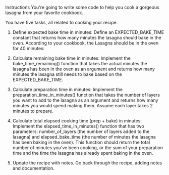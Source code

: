 Instructions
You're going to write some code to help you cook a gorgeous lasagna from your favorite cookbook.

You have five tasks, all related to cooking your recipe.

1. Define expected bake time in minutes:
Define an EXPECTED_BAKE_TIME constant that returns how many minutes the lasagna should bake in the oven.
According to your cookbook, the Lasagna should be in the oven for 40 minutes:

2. Calculate remaining bake time in minutes:
Implement the bake_time_remaining() function that takes the actual minutes the lasagna has been in the oven as an argument and 
returns how many minutes the lasagna still needs to bake based on the EXPECTED_BAKE_TIME.

3. Calculate preparation time in minutes:
Implement the preparation_time_in_minutes() function that takes the number of layers you want to add to the lasagna as an argument and 
returns how many minutes you would spend making them. Assume each layer takes 2 minutes to prepare.

4. Calculate total elapsed cooking time (prep + bake) in minutes:
Implement the elapsed_time_in_minutes() function that has two parameters: number_of_layers (the number of layers added to the lasagna) and 
elapsed_bake_time (the number of minutes the lasagna has been baking in the oven). 
This function should return the total number of minutes you've been cooking, or the sum of your preparation time and the time the lasagna 
has already spent baking in the oven.

5. Update the recipe with notes. Go back through the recipe, adding notes and documentation.
